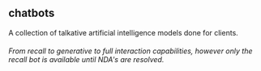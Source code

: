 ## chatbots
A collection of talkative artificial intelligence models done for clients. 
###### From recall to generative to full interaction capabilities, however only the recall bot is available until NDA's are resolved. 
